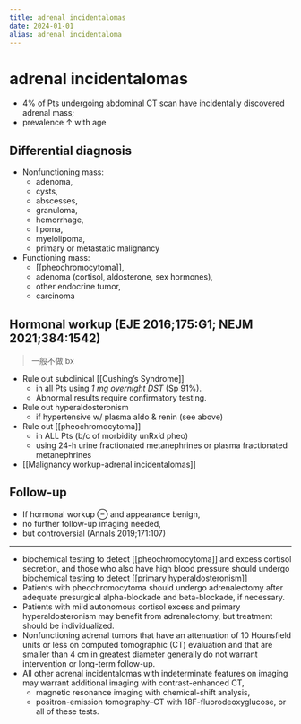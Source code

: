 ```yaml
---
title: adrenal incidentalomas
date: 2024-01-01
alias: adrenal incidentaloma
---
```


# adrenal incidentalomas

- 4% of Pts undergoing abdominal CT scan have incidentally discovered adrenal mass;
- prevalence ↑ with age

## Differential diagnosis

- Nonfunctioning mass:
  - adenoma,
  - cysts,
  - abscesses,
  - granuloma,
  - hemorrhage,
  - lipoma,
  - myelolipoma,
  - primary or metastatic malignancy
- Functioning mass:
  - [[pheochromocytoma]],
  - adenoma (cortisol, aldosterone, sex hormones),
  - other endocrine tumor,
  - carcinoma

## Hormonal workup (EJE 2016;175:G1; NEJM 2021;384:1542)

> 一般不做 bx

- Rule out subclinical [[Cushing’s Syndrome]]
  - in all Pts using _1 mg overnight DST_ (Sp 91%).
  - Abnormal results require confirmatory testing.
- Rule out hyperaldosteronism
  - if hypertensive w/ plasma aldo & renin (see above)
- Rule out [[pheochromocytoma]]
  - in ALL Pts (b/c of morbidity unRx’d pheo)
  - using 24-h urine fractionated metanephrines or plasma fractionated metanephrines
- [[Malignancy workup-adrenal incidentalomas]]

## Follow-up

- If hormonal workup ⊖ and appearance benign,
- no further follow-up imaging needed,
- but controversial (Annals 2019;171:107)

---

- biochemical testing to detect [[pheochromocytoma]] and excess cortisol secretion, and those who also have high blood pressure should undergo biochemical testing to detect [[primary hyperaldosteronism]]
- Patients with pheochromocytoma should undergo adrenalectomy after adequate presurgical alpha-blockade and beta-blockade, if necessary.
- Patients with mild autonomous cortisol excess and primary hyperaldosteronism may benefit from adrenalectomy, but treatment should be individualized.
- Nonfunctioning adrenal tumors that have an attenuation of 10 Hounsfield units or less on computed tomographic (CT) evaluation and that are smaller than 4 cm in greatest diameter generally do not warrant intervention or long-term follow-up.
- All other adrenal incidentalomas with indeterminate features on imaging may warrant additional imaging with contrast-enhanced CT,
  - magnetic resonance imaging with chemical-shift analysis,
  - positron-emission tomography–CT with 18F-fluorodeoxyglucose, or all of these tests.
